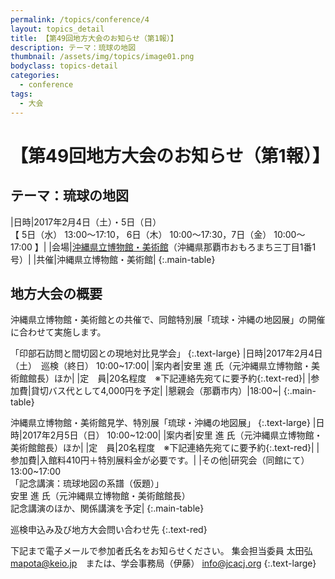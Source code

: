 ```yaml
---
permalink: /topics/conference/4
layout: topics_detail
title: 【第49回地方大会のお知らせ（第1報）】
description: テーマ：琉球の地図
thumbnail: /assets/img/topics/image01.png
bodyclass: topics-detail
categories:
  - conference
tags:
  - 大会
---
```


# 【第49回地方大会のお知らせ（第1報）】

## テーマ：琉球の地図
|日時|2017年2月4日（土）・5日（日）<br>【 5日（水） 13:00～17:10， 6日（木） 10:00～17:30，7日（金） 10:00～17:00 】|
|会場|[沖縄県立博物館・美術館](http://www.museums.pref.okinawa.jp/guidance/access_price/index.html)（沖縄県那覇市おもろまち三丁目1番1号）|
|共催|沖縄県立博物館・美術館|
{:.main-table}

## 地方大会の概要
沖縄県立博物館・美術館との共催で、同館特別展「琉球・沖縄の地図展」の開催に合わせて実施します。

「印部石訪問と間切図との現地対比見学会」
{:.text-large}
|日時|2017年2月4日（土）　巡検（終日） 10:00~17:00|
|案内者|安里 進 氏（元沖縄県立博物館・美術館館長）ほか|
|定　員|20名程度　※下記連絡先宛てに要予約{:.text-red}|
|参加費|貸切バス代として4,000円を予定|
|懇親会（那覇市内）|18:00~|
{:.main-table}

沖縄県立博物館・美術館見学、特別展「琉球・沖縄の地図展」
{:.text-large}
|日時|2017年2月5日（日） 10:00~12:00|
|案内者|安里 進 氏（元沖縄県立博物館・美術館館長）ほか|
|定　員|20名程度　※下記連絡先宛てに要予約{:.text-red}|
|参加費|入館料410円＋特別展料金が必要です。|
|その他|研究会（同館にて） 13:00~17:00 <br>
「記念講演：琉球地図の系譜（仮題）」<br>
安里 進 氏（元沖縄県立博物館・美術館館長）<br>
記念講演のほか、関係講演を予定|
{:.main-table}

巡検申込み及び地方大会問い合わせ先
{:.text-red}


下記まで電子メールで参加者氏名をお知らせください。
集会担当委員 太田弘 mapota@keio.jp　または、学会事務局（伊藤） info@jcacj.org
{:.text-large}


